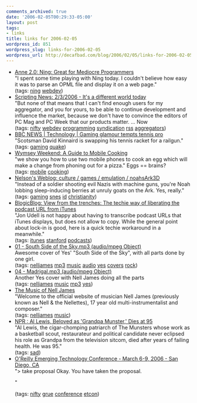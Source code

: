 ```yaml
---
comments_archived: true
date: '2006-02-05T00:29:33-05:00'
layout: post
tags:
- links
title: links for 2006-02-05
wordpress_id: 851
wordpress_slug: links-for-2006-02-05
wordpress_url: http://decafbad.com/blog/2006/02/05/links-for-2006-02-05
---
```

<ul class="delicious">
	<li>
		<div class="delicious-link"><a href="http://www.annezelenka.com/2006/02/ning-great-for-mediocre-programmers.html">Anne 2.0: Ning: Great for Mediocre Programmers</a></div>
		<div class="delicious-extended">"I spent some time playing with Ning today. I couldn't believe how easy it was to parse an OPML file and display it on a web page."</div>
		<div class="delicious-tags">(tags: <a href="http://del.icio.us/deusx/ning">ning</a> <a href="http://del.icio.us/deusx/webdev">webdev</a>)</div>
	</li>
	<li>
		<div class="delicious-link"><a href="http://www.scripting.com/2006/02/03.html#itsADifferentWorldToday">Scripting News: 2/3/2006 - It's a different world today</a></div>
		<div class="delicious-extended">"But none of that means that I can't find enough users for my aggregator, and you for yours, to be able to continue development and influence the market, because we don't have to convince the editors of PC Mag and PC Week that our products matter. ... Now</div>
		<div class="delicious-tags">(tags: <a href="http://del.icio.us/deusx/nifty">nifty</a> <a href="http://del.icio.us/deusx/webdev">webdev</a> <a href="http://del.icio.us/deusx/programming">programming</a> <a href="http://del.icio.us/deusx/syndication">syndication</a> <a href="http://del.icio.us/deusx/rss">rss</a> <a href="http://del.icio.us/deusx/aggregators">aggregators</a>)</div>
	</li>
	<li>
		<div class="delicious-link"><a href="http://news.bbc.co.uk/1/hi/technology/4675114.stm">BBC NEWS | Technology | Gaming glamour tempts tennis pro</a></div>
		<div class="delicious-extended">"Scotsman David Kinnaird is swapping his tennis racket for a railgun."</div>
		<div class="delicious-tags">(tags: <a href="http://del.icio.us/deusx/gaming">gaming</a> <a href="http://del.icio.us/deusx/quake">quake</a>)</div>
	</li>
	<li>
		<div class="delicious-link"><a href="http://www.wymsey.co.uk/wymchron/cooking.htm">Wymsey Weekend: A Guide to Mobile Cooking</a></div>
		<div class="delicious-extended">"we show you how to use two mobile phones to cook an egg which will make a change from phoning out for a pizza."  Eggs == brains?</div>
		<div class="delicious-tags">(tags: <a href="http://del.icio.us/deusx/mobile">mobile</a> <a href="http://del.icio.us/deusx/cooking">cooking</a>)</div>
	</li>
	<li>
		<div class="delicious-link"><a href="http://www.somebits.com/weblog/culture/games/emulation/noahsArk3D.html">Nelson's Weblog: culture / games / emulation / noahsArk3D</a></div>
		<div class="delicious-extended">"Instead of a soldier shooting evil Nazis with machine guns, you're Noah lobbing sleep-inducing berries at unruly goats on the Ark. Yes, really."</div>
		<div class="delicious-tags">(tags: <a href="http://del.icio.us/deusx/gaming">gaming</a> <a href="http://del.icio.us/deusx/snes">snes</a> <a href="http://del.icio.us/deusx/id">id</a> <a href="http://del.icio.us/deusx/christianity">christianity</a>)</div>
	</li>
	<li>
		<div class="delicious-link"><a href="http://blogicblog.blogspot.com/2006/02/techie-way-of-liberating-podcast-url.html">BlogicBlog: View from the trenches: The techie way of liberating the podcast URL from iTunes</a></div>
		<div class="delicious-extended">"Jon Udell is not happy about having to transcribe podcast URLs that iTunes displays, but does not allow to copy. While the general point about lock-in is good, here is a quick techie workaround in a meanwhile."</div>
		<div class="delicious-tags">(tags: <a href="http://del.icio.us/deusx/itunes">itunes</a> <a href="http://del.icio.us/deusx/stanford">stanford</a> <a href="http://del.icio.us/deusx/podcasts">podcasts</a>)</div>
	</li>
	<li>
		<div class="delicious-link"><a href="http://nelljames.com/mp3s/01%20-%20South%20Side%20of%20the%20Sky.mp3">01 - South Side of the Sky.mp3 (audio/mpeg Object)</a></div>
		<div class="delicious-extended">Awesome cover of Yes' "South Side of the Sky", with all parts done by one girl.</div>
		<div class="delicious-tags">(tags: <a href="http://del.icio.us/deusx/nelljames">nelljames</a> <a href="http://del.icio.us/deusx/mp3">mp3</a> <a href="http://del.icio.us/deusx/music">music</a> <a href="http://del.icio.us/deusx/audio">audio</a> <a href="http://del.icio.us/deusx/yes">yes</a> <a href="http://del.icio.us/deusx/covers">covers</a> <a href="http://del.icio.us/deusx/rock">rock</a>)</div>
	</li>
	<li>
		<div class="delicious-link"><a href="http://nelljames.com/mp3s/04%20-%20Madrigal.mp3">04 - Madrigal.mp3 (audio/mpeg Object)</a></div>
		<div class="delicious-extended">Another Yes cover with Nell James doing all the parts</div>
		<div class="delicious-tags">(tags: <a href="http://del.icio.us/deusx/nelljames">nelljames</a> <a href="http://del.icio.us/deusx/music">music</a> <a href="http://del.icio.us/deusx/mp3">mp3</a> <a href="http://del.icio.us/deusx/yes">yes</a>)</div>
	</li>
	<li>
		<div class="delicious-link"><a href="http://nelljames.com/index.html">The Music of Nell James</a></div>
		<div class="delicious-extended">"Welcome to the official website of musician Nell James (previously known as Nell & the Nellettes), 17 year old multi-instrumentalist and composer."</div>
		<div class="delicious-tags">(tags: <a href="http://del.icio.us/deusx/nelljames">nelljames</a> <a href="http://del.icio.us/deusx/music">music</a>)</div>
	</li>
	<li>
		<div class="delicious-link"><a href="http://www.npr.org/templates/story/story.php?storyId=5189733">NPR : Al Lewis, Beloved as 'Grandpa Munster,' Dies at 95</a></div>
		<div class="delicious-extended">"Al Lewis, the cigar-chomping patriarch of The Munsters whose work as a basketball scout, restaurateur and political candidate never eclipsed his role as Grandpa from the television sitcom, died after years of failing health. He was 95."</div>
		<div class="delicious-tags">(tags: <a href="http://del.icio.us/deusx/sad">sad</a>)</div>
	</li>
	<li>
		<div class="delicious-link"><a href="http://conferences.oreillynet.com/cs/et2006/view/e_sess/7893">O'Reilly Emerging Technology Conference - March 6-9, 2006 - San Diego, CA</a></div>
		<div class="delicious-extended">"> take proposal
Okay. You have taken the proposal.

"</div>
		<div class="delicious-tags">(tags: <a href="http://del.icio.us/deusx/nifty">nifty</a> <a href="http://del.icio.us/deusx/grue">grue</a> <a href="http://del.icio.us/deusx/conference">conference</a> <a href="http://del.icio.us/deusx/etcon">etcon</a>)</div>
	</li>
</ul>
